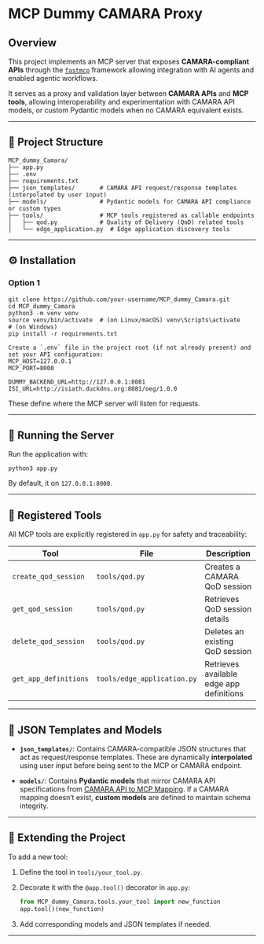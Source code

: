 
#  MCP Dummy CAMARA Proxy

##  Overview

This project implements an MCP server that exposes **CAMARA-compliant APIs** through the [`fastmcp`](https://pypi.org/project/fastmcp/) framework allowing integration with AI agents and enabled agentic workflows.

It serves as a proxy and validation layer between **CAMARA APIs** and **MCP tools**, allowing interoperability and experimentation with CAMARA API models, or custom Pydantic models when no CAMARA equivalent exists.

---

## 📁 Project Structure

```
MCP_dummy_Camara/
├── app.py
├── .env
├── requirements.txt
├── json_templates/       # CAMARA API request/response templates (interpolated by user input)
├── models/               # Pydantic models for CAMARA API compliance or custom types
├── tools/                # MCP tools registered as callable endpoints
│   ├── qod.py            # Quality of Delivery (QoD) related tools
│   └── edge_application.py  # Edge application discovery tools
```

---

## ⚙️ Installation

### Option 1

```
git clone https://github.com/your-username/MCP_dummy_Camara.git
cd MCP_dummy_Camara
python3 -m venv venv
source venv/bin/activate  # (on Linux/macOS) venv\Scripts\activate     # (on Windows)
pip install -r requirements.txt

Create a `.env` file in the project root (if not already present) and set your API configuration:
MCP_HOST=127.0.0.1
MCP_PORT=8000

DUMMY_BACKEND_URL=http://127.0.0.1:8081
ISI_URL=http://isiath.duckdns.org:8081/oeg/1.0.0
```

These define where the MCP server will listen for requests.

---

## 🚀 Running the Server

Run the application with:

```
python3 app.py
```

By default, it  on `127.0.0.1:8000`.

---

## 🧰 Registered Tools

All MCP tools are explicitly registered in `app.py` for safety and traceability:

| Tool                  | File                        | Description                              |
| --------------------- | --------------------------- | ---------------------------------------- |
| `create_qod_session`  | `tools/qod.py`              | Creates a CAMARA QoD session             |
| `get_qod_session`     | `tools/qod.py`              | Retrieves QoD session details            |
| `delete_qod_session`  | `tools/qod.py`              | Deletes an existing QoD session          |
| `get_app_definitions` | `tools/edge_application.py` | Retrieves available edge app definitions |

---

## 🧠 JSON Templates and Models

* **`json_templates/`**: Contains CAMARA-compatible JSON structures that act as request/response templates.
  These are dynamically **interpolated** using user input before being sent to the MCP or CAMARA endpoint.

* **`models/`**: Contains **Pydantic models** that mirror CAMARA API specifications from
  [CAMARA API to MCP Mapping](https://lf-camaraproject.atlassian.net/wiki/spaces/CAM/pages/222691579/CAMARA+API+to+MCP+Tool+Mapping).
  If a CAMARA mapping doesn’t exist, **custom models** are defined to maintain schema integrity.

---

## 🧩 Extending the Project

To add a new tool:

1. Define the tool in `tools/your_tool.py`.
2. Decorate it with the `@app.tool()` decorator in `app.py`:

   ```python
   from MCP_dummy_Camara.tools.your_tool import new_function
   app.tool()(new_function)
   ```
3. Add corresponding models and JSON templates if needed.

---




